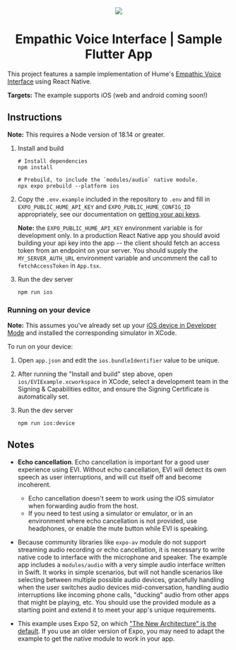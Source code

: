 <div align="center">
  <img src="https://storage.googleapis.com/hume-public-logos/hume/hume-banner.png">
  <h1>Empathic Voice Interface | Sample Flutter App</h1>
</div>

This project features a sample implementation of Hume's [Empathic Voice Interface](https://hume.docs.buildwithfern.com/docs/empathic-voice-interface-evi/overview) using React Native. 

**Targets:** The example supports iOS (web and android coming soon!)

## Instructions

**Note:** This requires a Node version of 18.14 or greater.

1. Install and build
    ```shell
    # Install dependencies
    npm install
    
    # Prebuild, to include the `modules/audio` native module.
    npx expo prebuild --platform ios
    ```

2. Copy the `.env.example` included in the repository to `.env` and fill in `EXPO_PUBLIC_HUME_API_KEY` and `EXPO_PUBLIC_HUME_CONFIG_ID` appropriately, see our documentation on [getting your api keys](https://hume.docs.buildwithfern.com/docs/introduction/getting-your-api-key).

    **Note:** the `EXPO_PUBLIC_HUME_API_KEY` environment variable is for development only. In a production React Native app you should avoid building your api key into the app -- the client should fetch an access token from an endpoint on your server. You should supply the `MY_SERVER_AUTH_URL` environment variable and uncomment the call to `fetchAccessToken` in `App.tsx`.

3. Run the dev server

    ```shell
    npm run ios
    ```

### Running on your device

**Note:** This assumes you've already set up your [iOS device in Developer Mode](https://docs.expo.dev/get-started/set-up-your-environment/?platform=ios&device=physical&mode=development-build&buildEnv=local) and installed the corresponding simulator in XCode.

To run on your device:

1. Open `app.json` and edit the `ios.bundleIdentifier` value to be unique.

2. After running the "Install and build" step above, open `ios/EVIExample.xcworkspace` in XCode, select a development team in the Signing & Capabilities editor, and ensure the Signing Certificate is automatically set.

3. Run the dev server

    ```shell
    npm run ios:device
    ```

## Notes
* **Echo cancellation**. Echo cancellation is important for a good user experience using EVI. Without echo cancellation, EVI will detect its own speech as user interruptions, and will cut itself off and become incoherent. 
  * Echo cancellation doesn't seem to work using the iOS simulator when forwarding audio from the host.
  * If you need to test using a simulator or emulator, or in an environment where echo cancellation is not provided, use headphones, or enable the mute button while EVI is speaking.

* Because community libraries like `expo-av` module do not support streaming audio recording or echo cancellation, it is necessary to write native code to interface with the microphone and speaker. The example app includes a `modules/audio` with a very simple audio interface written in Swift. It works in simple scenarios, but will not handle scenarios like selecting between multiple possible audio devices, gracefully handling when the user switches audio devices mid-conversation, handling audio interruptions like incoming phone calls, "ducking" audio from other apps that might be playing, etc. You should use the provided module as a starting point and extend it to meet your app's unique requirements.

* This example uses Expo 52, on which ["The New Architecture" is the default](https://docs.expo.dev/guides/new-architecture/). If you use an older version of Expo, you may need to adapt the example to get the native module to work in your app.

